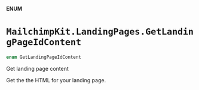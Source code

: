 **ENUM**

# `MailchimpKit.LandingPages.GetLandingPageIdContent`

```swift
enum GetLandingPageIdContent
```

Get landing page content

Get the the HTML for your landing page.
